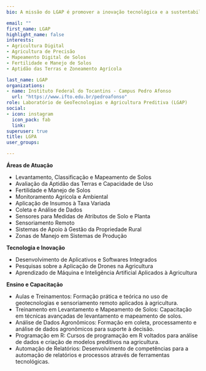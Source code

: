 ```yaml
---
bio: A missão do LGAP é promover a inovação tecnológica e a sustentabilidade na agricultura, utilizando geotecnologias, sensoriamento remoto, inteligência artificial e técnicas preditivas para otimizar a gestão e o manejo das atividades agrícolas e ambientais.

email: ""
first_name: LGAP
highlight_name: false
interests:
- Agricultura Digital
- Agricultura de Precisão
- Mapeamento Digital de Solos
- Fertilidade e Manejo de Solos
- Aptidão das Terras e Zoneamento Agrícola

last_name: LGAP
organizations:
- name: Instituto Federal do Tocantins - Campus Pedro Afonso
  url: "https://www.ifto.edu.br/pedroafonso"
role: Laboratório de GeoTecnologias e Agricultura Preditiva (LGAP)
social:
- icon: instagram
  icon_pack: fab
  link: 
superuser: true
title: LGPA
user_groups:

---
```


**Áreas de Atuação**
- Levantamento, Classificação e Mapeamento de Solos
- Avaliação da Aptidão das Terras e Capacidade de Uso
- Fertilidade e Manejo de Solos
- Monitoramento Agrícola e Ambiental
- Aplicação de Insumos à Taxa Variada
- Coleta e Análise de Dados
- Sensores para Medidas de Atributos de Solo e Planta
- Sensoriamento Remoto
- Sistemas de Apoio à Gestão da Propriedade Rural
- Zonas de Manejo em Sistemas de Produção

**Tecnologia e Inovação**
- Desenvolvimento de Aplicativos e Softwares Integrados
- Pesquisas sobre a Aplicação de Drones na Agricultura
- Aprendizado de Máquina e Inteligência Artificial Aplicados à Agricultura

**Ensino e Capacitação**
- Aulas e Treinamentos: Formação prática e teórica no uso de geotecnologias e sensoriamento remoto aplicados à agricultura.
- Treinamento em Levantamento e Mapeamento de Solos: Capacitação em técnicas avançadas de levantamento e mapeamento de solos.
- Análise de Dados Agronômicos: Formação em coleta, processamento e análise de dados agronômicos para suporte à decisão.
- Programação em R: Cursos de programação em R voltados para análise de dados e criação de modelos preditivos na agricultura.
- Automação de Relatórios: Desenvolvimento de competências para a automação de relatórios e processos através de ferramentas tecnológicas.

